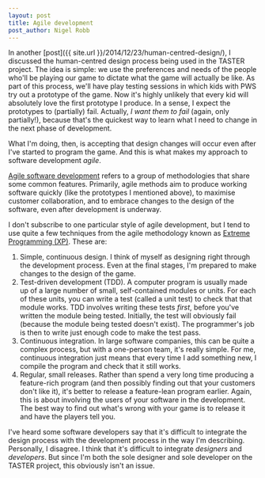 ```yaml
---
layout: post
title: Agile development
post_author: Nigel Robb
---
```

In another [post]({{ site.url }}/2014/12/23/human-centred-design/), I discussed the human-centred design process being used in the TASTER project. The idea is simple: we use the preferences and needs of the people who'll be playing our game to dictate what the game will actually be like. As part of this process, we'll have play testing sessions in which kids with PWS try out a prototype of the game. Now it's highly unlikely that every kid will absolutely love the first prototype I produce. In a sense, I expect the prototypes to (partially) fail. Actually, *I want them to fail* (again, only partially!), because that's the quickest way to learn what I need to change in the next phase of development.

What I'm doing, then, is accepting that design changes will occur even after I've started to program the game. And this is what makes my approach to software development *agile*.

[Agile software development](http://www.agilemanifesto.org/) refers to a group of methodologies that share some common features. Primarily, agile methods aim to produce working software quickly (like the prototypes I mentioned above), to maximise customer collaboration, and to embrace changes to the design of the software, even after development is underway.

I don't subscribe to one particular style of agile development, but I tend to use quite a few techniques from the agile methodology known as [Extreme Programming (XP)](http://xprogramming.com/what-is-extreme-programming/). These are:

1. Simple, continuous design. I think of myself as designing right through the development process. Even at the final stages, I'm prepared to make changes to the design of the game.
2. Test-driven development (TDD). A computer program is usually made up of a large number of small, self-contained modules or units. For each of these units, you can write a test (called a unit test) to check that that module works. TDD involves writing these tests *first*, before you've written the module being tested. Initially, the test will obviously fail (because the module being tested doesn't exist). The programmer's job is then to write just enough code to make the test pass.
3. Continuous integration. In large software companies, this can be quite a complex process, but with a one-person team, it's really simple. For me, continuous integration just means that every time I add something new, I compile the program and check that it still works.
4. Regular, small releases. Rather than spend a very long time producing a feature-rich program (and then possibly finding out that your customers don't like it), it's better to release a feature-lean program earlier. Again, this is about involving the users of your software in the development. The best way to find out what's wrong with your game is to release it and have the players tell you.

I've heard some software developers say that it's difficult to integrate the design process with the development process in the way I'm describing. Personally, I disagree. I think that it's difficult to integrate *designers* and *developers*. But since I'm both the sole designer and sole developer on the TASTER project, this obviously isn't an issue.
